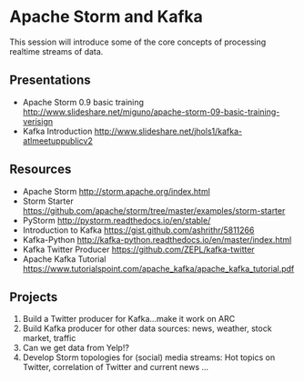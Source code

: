 # Apache Storm and Kafka

This session will introduce some of the core concepts of processing realtime streams of data.

## Presentations
- Apache Storm 0.9 basic training http://www.slideshare.net/miguno/apache-storm-09-basic-training-verisign
- Kafka Introduction http://www.slideshare.net/jhols1/kafka-atlmeetuppublicv2

## Resources

- Apache Storm http://storm.apache.org/index.html
- Storm Starter https://github.com/apache/storm/tree/master/examples/storm-starter
- PyStorm http://pystorm.readthedocs.io/en/stable/
- Introduction to Kafka https://gist.github.com/ashrithr/5811266
- Kafka-Python http://kafka-python.readthedocs.io/en/master/index.html
- Kafka Twitter Producer https://github.com/ZEPL/kafka-twitter 
- Apache Kafka Tutorial https://www.tutorialspoint.com/apache_kafka/apache_kafka_tutorial.pdf

## Projects
1. Build a Twitter producer for Kafka...make it work on ARC
2. Build Kafka producer for other data sources: news, weather, stock market, traffic
3. Can we get data from Yelp!?
4. Develop Storm topologies for (social) media streams: Hot topics on Twitter, correlation of Twitter and current news ...




